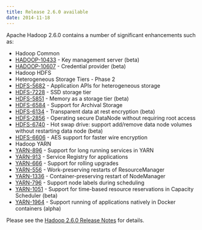 ```yaml
---
title: Release 2.6.0 available
date: 2014-11-18
---
```

<!---
  Licensed under the Apache License, Version 2.0 (the "License");
  you may not use this file except in compliance with the License.
  You may obtain a copy of the License at

   http://www.apache.org/licenses/LICENSE-2.0

  Unless required by applicable law or agreed to in writing, software
  distributed under the License is distributed on an "AS IS" BASIS,
  WITHOUT WARRANTIES OR CONDITIONS OF ANY KIND, either express or implied.
  See the License for the specific language governing permissions and
  limitations under the License. See accompanying LICENSE file.
-->

Apache Hadoop 2.6.0 contains a number of significant enhancements such
as:

-   Hadoop Common
-   [HADOOP-10433](https://issues.apache.org/jira/browse/HADOOP-10433) -
Key management server (beta)
-   [HADOOP-10607](https://issues.apache.org/jira/browse/HADOOP-10607) -
Credential provider (beta)
-   Hadoop HDFS
-   Heterogeneous Storage Tiers - Phase 2
-   [HDFS-5682](https://issues.apache.org/jira/browse/HDFS-5682) -
Application APIs for heterogeneous storage
-   [HDFS-7228](https://issues.apache.org/jira/browse/HDFS-7228) -
SSD storage tier
-   [HDFS-5851](https://issues.apache.org/jira/browse/HDFS-5851) -
Memory as a storage tier (beta)
-   [HDFS-6584](https://issues.apache.org/jira/browse/HDFS-6584) -
Support for Archival Storage
-   [HDFS-6134](https://issues.apache.org/jira/browse/HDFS-6134) -
Transparent data at rest encryption (beta)
-   [HDFS-2856](https://issues.apache.org/jira/browse/HDFS-2856) -
Operating secure DataNode without requiring root access
-   [HDFS-6740](https://issues.apache.org/jira/browse/HDFS-6740) -
Hot swap drive: support add/remove data node volumes without
restarting data node (beta)
-   [HDFS-6606](https://issues.apache.org/jira/browse/HDFS-6606) -
AES support for faster wire encryption
-   Hadoop YARN
-   [YARN-896](https://issues.apache.org/jira/browse/YARN-896) -
Support for long running services in YARN
-   [YARN-913](https://issues.apache.org/jira/browse/YARN-913) -
Service Registry for applications
-   [YARN-666](https://issues.apache.org/jira/browse/YARN-666) -
Support for rolling upgrades
-   [YARN-556](https://issues.apache.org/jira/browse/YARN-556) -
Work-preserving restarts of ResourceManager
-   [YARN-1336](https://issues.apache.org/jira/browse/YARN-1336) -
Container-preserving restart of NodeManager
-   [YARN-796](https://issues.apache.org/jira/browse/YARN-796) -
Support node labels during scheduling
-   [YARN-1051](https://issues.apache.org/jira/browse/YARN-1051) -
Support for time-based resource reservations in Capacity
Scheduler (beta)
-   [YARN-1964](https://issues.apache.org/jira/browse/YARN-1964) -
Support running of applications natively in Docker containers
(alpha)

Please see the [Hadoop 2.6.0 Release
Notes](https://hadoop.apache.org/docs/r2.6.0/hadoop-project-dist/hadoop-common/releasenotes.html)
for details.


